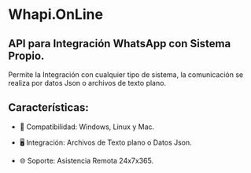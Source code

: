 # Whapi.OnLine

## API para Integración WhatsApp con Sistema Propio.

Permite la Integración con cualquier tipo de sistema, la comunicación se realiza por datos Json o archivos de texto plano.

## Características:
-   🔲 Compatibilidad: Windows, Linux y Mac.

-   🖥 Integración: Archivos de Texto plano o Datos Json.

-   🌐 Soporte: Asistencia Remota 24x7x365.


 

